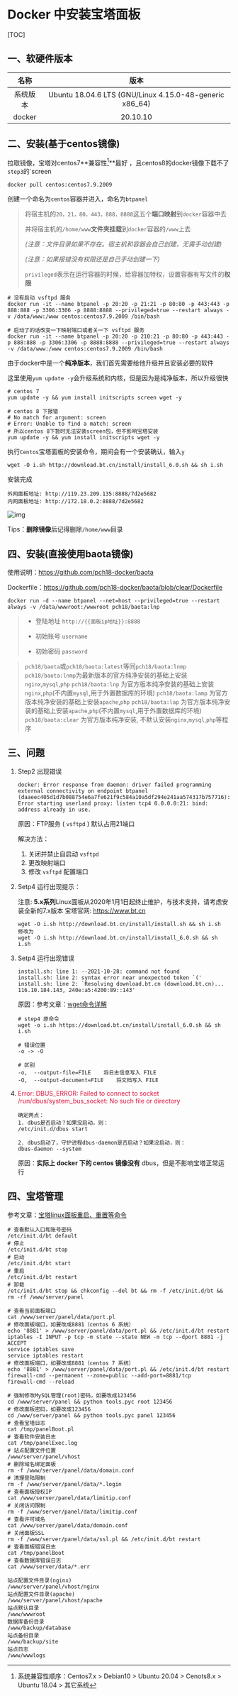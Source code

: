 # Docker 中安装宝塔面板

[TOC]

## 一、软硬件版本

|   名称   |                          版本                           |
| :------: | :-----------------------------------------------------: |
| 系统版本 | Ubuntu 18.04.6 LTS (GNU/Linux 4.15.0-48-generic x86_64) |
|  docker  |                        20.10.10                         |

## 二、安装(基于centos镜像)

拉取镜像，宝塔对centos7**兼容性[^1]**最好 ，且centos8的docker镜像下载不了`step3`的`screen

```shell
docker pull centos:centos7.9.2009
```

创建一个命名为`centos`容器并进入，命名为`btpanel`

>   将宿主机的`20，21，80，443，888，8888`这五个**端口映射**到`docker`容器中去
>
>   并将宿主机的`/home/www`**文件夹挂载**到`docker`容器的`/www`上去
>
>   *(注意：文件目录如果不存在。宿主机和容器会自己创建，无需手动创建)*
>
>   *(注意：如果报错没有权限还是自己手动创建一下)*
>
>   `privileged`表示在运行容器的时候，给容器加特权，设置容器有写文件的**权限**

```shell
# 没有启动 vsftpd 服务
docker run -it --name btpanel -p 20:20 -p 21:21 -p 80:80 -p 443:443 -p 888:888 -p 3306:3306 -p 8888:8888 --privileged=true --restart always -v /data/www:/www centos:centos7.9.2009 /bin/bash

# 启动了的话改变一下映射端口或者关一下 vsftpd 服务
docker run -it --name btpanel -p 20:20 -p 210:21 -p 80:80 -p 443:443 -p 888:888 -p 3306:3306 -p 8888:8888 --privileged=true --restart always -v /data/www:/www centos:centos7.9.2009 /bin/bash
```

由于docker中是一个**纯净版本**，我们首先需要给他升级并且安装必要的软件

这里使用`yum update -y`会升级系统和内核，但是因为是纯净版本，所以升级很快

```shell
# centos 7
yum update -y && yum install initscripts screen wget -y

# centos 8 下报错
# No match for argument: screen
# Error: Unable to find a match: screen
# 所以centos 8下暂时无法安装screen包，但不影响宝塔安装
yum update -y && yum install initscripts wget -y
```

执行`Centos`宝塔面板的安装命令，期间会有一个安装确认，输入`y`

```shell
wget -O i.sh http://download.bt.cn/install/install_6.0.sh && sh i.sh
```

安装完成

```text
外网面板地址: http://119.23.209.135:8888/7d2e5682
内网面板地址: http://172.18.0.2:8888/7d2e5682
```

![img](https://raw.githubusercontent.com/Jxpro/PicBed/master/md/2021/10/29-223358.png)

Tips：**删除镜像**后记得删除`/home/www`目录

## 四、安装(直接使用baota镜像)

使用说明：https://github.com/pch18-docker/baota

Dockerfile：https://github.com/pch18-docker/baota/blob/clear/Dockerfile

```shell
docker run -d --name btpanel --net=host --privileged=true --restart always -v /data/wwwroot:/wwwroot pch18/baota:lnp
```

>   -   登陆地址 `http://{{面板ip地址}}:8888`
>
>   -   初始账号 `username`
>   -   初始密码 `password`

>   `pch18/baota`或`pch18/baota:latest`等同`pch18/baota:lnmp`
>   `pch18/baota:lnmp`为最新版本的官方纯净安装的基础上安装`nginx`,`mysql`,`php`
>   `pch18/baota:lnp` 为官方版本纯净安装的基础上安装`nginx`,`php`(不内置`mysql`,用于外置数据库的环境)
>   `pch18/baota:lamp` 为官方版本纯净安装的基础上安装`apache`,`php`
>   `pch18/baota:lap` 为官方版本纯净安装的基础上安装`apache`,`php`(不内置`mysql`,用于外置数据库的环境)
>   `pch18/baota:clear` 为官方版本纯净安装, 不默认安装`nginx`,`mysql`,`php`等程序

## 三、问题

1.   Step2 出现错误

     ```shell
     docker: Error response from daemon: driver failed programming external connectivity on endpoint btpanel (daaeec405d1d7b088754e6a7fe621f9c584a10a5df294e241aa574317b757716): Error starting userland proxy: listen tcp4 0.0.0.0:21: bind: address already in use.
     ```

     原因：FTP服务 ( `vsftpd` ) 默认占用21端口

     解决方法：

     1.   关闭并禁止自启动 `vsftpd`
     2.   更改映射端口
     3.   修改 `vsftpd` 配置端口

2.   Setp4 运行出现提示：

     注意: **5.x系列**Linux面板从2020年1月1日起终止维护，与技术支持，请考虑安装全新的7.x版本 宝塔官网: https://www.bt.cn

     ```shell
     wget -O i.sh http://download.bt.cn/install/install.sh && sh i.sh
     修改为
     wget -O i.sh http://download.bt.cn/install/install_6.0.sh && sh i.sh
     ```

3.   Setp4 运行出现错误

     ```shell
     install.sh: line 1: --2021-10-28: command not found
     install.sh: line 2: syntax error near unexpected token `('
     install.sh: line 2: `Resolving download.bt.cn (download.bt.cn)... 116.10.184.143, 240e:a5:4200:89::143'
     ```

     原因：参考文章：[wget命令详解](https://www.cnblogs.com/sx66/p/11887022.html)

     ```shell
     # step4 原命令
     wget -o i.sh https://download.bt.cn/install/install_6.0.sh && sh i.sh

     # 错误位置
     -o -> -O

     # 区别
     -o,  --output-file=FILE    将日志信息写入 FILE
     -O,  --output-document=FILE    将文档写入 FILE
     ```

4.   <span style="color:crimson">Error: DBUS_ERROR: Failed to connect to socket /run/dbus/system_bus_socket: No such file or directory</span>

     ```shell
     确定两点：
     1. dbus是否启动？如果没启动，则：
     /etc/init.d/dbus start
     
     2. dbus启动了，守护进程dbus-daemon是否启动？如果没启动，则：
     dbus-daemon --system
     ```

     原因：**实际上 **docker 下的 centos 镜像**没有** dbus，但是不影响宝塔正常运行

## 四、宝塔管理

参考文章：[宝塔linux面板重启、重置等命令](https://www.xp8.net/server/392.html)

```shell
# 查看默认入口和账号密码
/etc/init.d/bt default
# 停止
/etc/init.d/bt stop
# 启动
/etc/init.d/bt start
# 重启
/etc/init.d/bt restart
# 卸载
/etc/init.d/bt stop && chkconfig --del bt && rm -f /etc/init.d/bt && rm -rf /www/server/panel

# 查看当前面板端口
cat /www/server/panel/data/port.pl
# 修改面板端口，如要改成8881（centos 6 系统）
echo '8881' > /www/server/panel/data/port.pl && /etc/init.d/bt restart
iptables -I INPUT -p tcp -m state --state NEW -m tcp --dport 8881 -j ACCEPT
service iptables save
service iptables restart
# 修改面板端口，如要改成8881（centos 7 系统）
echo '8881' > /www/server/panel/data/port.pl && /etc/init.d/bt restart
firewall-cmd --permanent --zone=public --add-port=8881/tcp
firewall-cmd --reload

# 强制修改MySQL管理(root)密码，如要改成123456
cd /www/server/panel && python tools.pyc root 123456
# 修改面板密码，如要改成123456
cd /www/server/panel && python tools.pyc panel 123456
# 查看宝塔日志
cat /tmp/panelBoot.pl
# 查看软件安装日志
cat /tmp/panelExec.log
# 站点配置文件位置
/www/server/panel/vhost
# 删除域名绑定面板
rm -f /www/server/panel/data/domain.conf
# 清理登陆限制
rm -f /www/server/panel/data/*.login
# 查看面板授权IP
cat /www/server/panel/data/limitip.conf
# 关闭访问限制
rm -f /www/server/panel/data/limitip.conf
# 查看许可域名
cat /www/server/panel/data/domain.conf
# 关闭面板SSL
rm -f /www/server/panel/data/ssl.pl && /etc/init.d/bt restart
# 查看面板错误日志
cat /tmp/panelBoot
# 查看数据库错误日志
cat /www/server/data/*.err

站点配置文件目录(nginx)
/www/server/panel/vhost/nginx
站点配置文件目录(apache)
/www/server/panel/vhost/apache
站点默认目录
/www/wwwroot
数据库备份目录
/www/backup/database
站点备份目录
/www/backup/site
站点日志
/www/wwwlogs
```

[^1]: 系统兼容性顺序：Centos7.x > Debian10 > Ubuntu 20.04 > Cenots8.x > Ubuntu 18.04 > 其它系统
